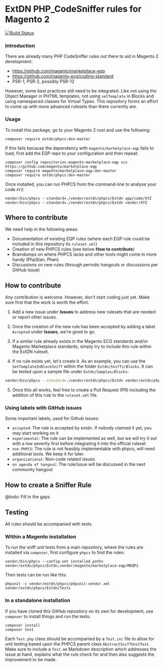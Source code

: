 # ExtDN PHP_CodeSniffer rules for Magento 2

[![Build Status](https://travis-ci.org/extdn/extdn-phpcs.svg?branch=master)](https://travis-ci.org/extdn/extdn-phpcs)

### Introduction
There are already many PHP CodeSniffer rules out there to aid in Magento 2 development:
- https://github.com/magento/marketplace-eqp
- https://github.com/magento-ecg/coding-standard
- PSR-1, PSR-2, possibly PSR-12

However, some best practices still need to be integrated. Like not using the Object Manager in PHTML
templates, not using `setTemplate` in Blocks and using namespaced classes for Virtual Types. This
repository forms an effort to come up with more advanced rulesets than there currently are.

### Usage

To install this package, go to your Magento 2 root and use the following:

    composer require extdn/phpcs:dev-master

If this fails because the dependency with `magento/marketplace-eqp` fails to load, first add the EQP repo to your configuration and then repeat:

    composer config repositories.magento-marketplace-eqp vcs https://github.com/magento/marketplace-eqp
    composer require magento/marketplace-eqp:dev-master
    composer require extdn/phpcs:dev-master

Once installed, you can run PHPCS from the command-line to analyse your code `XYZ`:

    vendor/bin/phpcs --standard=./vendor/extdn/phpcs/Extdn app/code/XYZ
    vendor/bin/phpcs --standard=./vendor/extdn/phpcs/Extdn vendor/XYZ

## Where to contribute
We need help in the following areas:
- Documentation of existing EQP rules (where each EQP rule could be included in this repository its `ruleset.xml`)
- Creation of new PHPCS rules (see below **How to contribute**)
- Braindumps on where PHPCS lacks and other tools might come in more handy (PhpStan, Phan)
- Discussions on new rules (through periodic hangouts or discussions per GitHub Issue)

## How to contribute

Any contribution is welcome. However, don't start coding just yet. Make sure first that the work is worth the effort.

1) Add a new issue under **Issues** to address new rulesets that are needed or report other issues.

2) Once the creation of the new rule has been accepted by adding a label `Accepted` under **Issues**, we're good to go.

3) If a similar rule already exists in the Magento ECG standards and/or Magento Marketplace standards, simply try to include this rule within the ExtDN ruleset.

4) If no rule exists yet, let's create it. As an example, you can use the `SetTemplateInBlockSniff` within the folder `Extdn/Sniffs/Blocks`. It can be tested upon a sample file under `Extdn/Samples/Blocks`:

```bash
vendor/bin/phpcs --standard=./vendor/extdn/phpcs/Extdn vendor/extdn/phpcs/Extdn/Samples
```

5) Once this all works, feel free to create a Pull Request (PR) including the addition of this rule to the `ruleset.xml` file.


### Using labels with GitHub issues
Some important labels, used for Github issues:

- `accepted`: The rule is accepted by extdn. If nobody claimed it yet, you may start working on it
- `experimental`: The rule can be implemented as well, but we will try it out with a low severity first before integrating it into the official ruleset
- `non-PHPCS`: The rule is not feasibly implementable with phpcs, will need additional tools. We keep it for later.
- `organizational`: Non-code related issues
- `on agenda of hangout`: The rule/issue will be discussed in the next community hangout

## How to create a Sniffer Rule
@todo: Fill in the gaps

## Testing
All rules should be accompanied with tests.

### Within a Magento installation
To run the sniff unit tests from a main repository, where the rules are installed via `composer`, first configure `phpcs` to find the rules:

    vendor/bin/phpcs --config-set installed_paths vendor/extdn/phpcs/Extdn,vendor/magento/marketplace-eqp/MEQP2

Then tests can be run like this:

    phpunit -c vendor/extdn/phpcs/phpunit-vendor.xml vendor/extdn/phpcs/Extdn/Tests

### In a standalone installation
If you have cloned this GitHub repository on its own for development, use `composer` to install things and run the tests:

    composer install
    composer test

Each `Test.php` class should be accompanied by a `Test.inc` file to allow for unit testing based upon the PHPCS parent class `AbstractSniffUnitTest`. Make sure to include a `Test.md` Markdown description which addresses the issue at hand, explains what the rule check for and then also suggests the improvement to be made.
